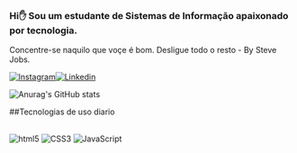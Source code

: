 ### Hi✋ Sou um estudante de Sistemas de Informação apaixonado por tecnologia. 
  Concentre-se naquilo que voçe é bom. Desligue todo o resto - By Steve Jobs. 

[![Instagram](https://img.shields.io/badge/Instagram-E4405F?style=for-the-badge&logo=instagram&logoColor=white)](https://www.instagram.com/_umpereira_?igsh=dDYzaGh3b3B6dms4&utm_source=qr)[![Linkedin](https://img.shields.io/badge/LinkedIn-0077B5?style=for-the-badge&logo=linkedin&logoColor=white)](www.linkedin.com/in/rafael-pereira-b4195a219)


![Anurag's GitHub stats](https://github-readme-stats.vercel.app/api?username=DevRafa&show_icons=true&theme=dracula)

##Tecnologias de uso diario
<div style="display: inline_block"><br/>
    <img aling="center" alt="html5" src="https://img.shields.io/badge/HTML5-E34F26?style=for-the-badge&logo=html5&logoColor=white" />
    <img aling="center" alt="CSS3" src="https://img.shields.io/badge/CSS3-1572B6?style=for-the-badge&logo=css3&logoColor=white" />
    <img aling="center" alt="JavaScript" src="https://img.shields.io/badge/JavaScript-323330?style=for-the-badge&logo=javascript&logoColor=F7DF1E" />

</div> 
